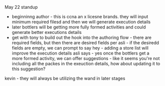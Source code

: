 May 22 standup
- beginninng author - this is ccna an x licesne brands. they will input minimum required filesd and then we will generate execution details
- later bottlers will be getting more fully formed activities and could generate better executions details
- get with tony to build out the hook into the authoring flow - there are required fields, but then there are desired fields per 
asli - if the desiredd fields are empty, we can prompt to say hey - adding a store list will improve the execution details
asli says - yes once the bottlers get a more formed activity, we can offer suggestions - like it seems you're not including all the packes in the exeuction details, how about updating it to this suggestion?

kevin - they will always be utilizing the wand in later stages
